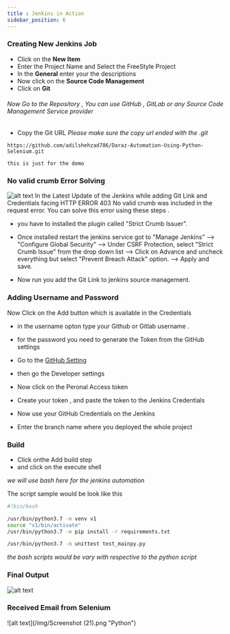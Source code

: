 ```yaml
---
title : Jenkins in Action
sidebar_position: 6
---
```

### Creating New Jenkins Job

- Click on the **New Item**
- Enter the Project Name and Select the FreeStyle Project
- In the **General** enter your the descriptions
- Now click on the **Source Code Management**
- Click on **Git**

<h6 class="alert"> Now Go to the Repository , You can use GitHub , GitLab or any Source Code Management Service provider </h6>

- Copy the Git URL
_Please make sure the copy url ended with the .git_
```git
https://github.com/adilshehzad786/Daraz-Automation-Using-Python-Selenium.git

this is just for the demo
```
### No valid crumb Error Solving

![alt text](/img/crumb-error.png "Crumb Error ")
In the Latest Update of the Jenkins while adding Git Link and Credentials facing HTTP ERROR 403 No valid crumb was included in the request error. You can solve this error using these steps .

* you have to installed the plugin called "Strict Crumb Issuer".

* Once installed restart the jenkins service
got to "Manage Jenkins" --> "Configure Global Security" --> Under CSRF Protection, select "Strict Crumb Issue" from the drop down list --> Click on Advance and uncheck everything but select "Prevent Breach Attack" option. --> Apply and save.

* Now run you add the Git Link to jenkins source management.

### Adding Username and Password

Now Click on the Add button which is available in the Credentials 

- in the username opton type your Github or Gitlab username . 

- for the password you need to generate the Token from the GitHub settings

- Go to the [GitHub Setting](https://github.com/settings)

- then go the Developer settings

- Now click on the Peronal Access token 

- Create your token , and paste the token to the Jenkins Credentials

- Now use your GitHub Credentials on the Jenkins

- Enter the branch name where you deployed the whole project

### Build

- Click onthe Add build step 
- and click on the execute shell 

_we will use bash here for the jenkins automation_

The script sample would be look like this 

```bash
#!bin/bash

/usr/bin/python3.7 -m venv v1
source "v1/bin/activate"
/usr/bin/python3.7 -m pip install -r requirements.txt

/usr/bin/python3.7 -m unittest test_mainpy.py


```
_the bash scripts would be vary with respective to the python script_
### Final Output 

![alt text](/img/success.png "Python")


### Received Email from Selenium 

![alt text](/img/Screenshot (21).png "Python")


